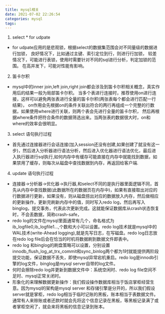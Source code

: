 ```yaml
---
title: mysql相关
date: 2021-07-02 22:26:54
categories: mysql
tags:
---
```

1. select * for udpate
* for udpate应用的是悲观锁，根据select的数据集范围会对不同量级的数据进行加锁，
良好情况下，比如通过主键、索引定位到行，则进行行加锁，
较差情况下，可能进行表锁，使用时需要针对不同的sql进行分析，判定加锁的范围。
在高并发下，可能对性能有影响。

2. 笛卡尔积
* mysql中的inner join,left join,right join都会涉及到笛卡尔积相关概念，真实作用后的结果一般为局部笛卡尔积。
当多个表进行连接时，推荐使用on进行连接，这样可以避免两张表进行全量的笛卡尔积(两张表每个都会进行匹配一行结果)，
on作用会先根据on的条件关联出符合的两行再组成一个完整的行数据，如果使用where进行关联，则两个表会先进行全量的笛卡尔积，
然后再根据where条件把符合条件的数据筛选出来。当两张表的数据很大时，on和where的效率会很明显。

3. select 语句执行过程
* 首先通过连接器进行会话连接(加入session还没有创建,如果创建了就没有这一步)，然后进入分析器进行语法分析，然后进入优化器进行语法优化，最后进入执行器进行sql执行,如何内存中有缓存可能直接在内存中就能找到数据，如果禁用了缓存，则每次从磁盘中查找数据到内存，再返回给客户端.

4. update 语句执行过程
* 连接器->分析器->优化器->执行器,和select不同的是执行器里面逻辑不同，首先从内存中查找数据(此数据所在的数据页在内存中)，如果有直接取出对应的行数据进行更新，如果没有，则从磁盘捞出对应的数据放入内存，然后做相应的更新操作，更新完刷新内存中的值，同时写入redo log，然后再写入binglog，提交事务，代表此次更新完成。这就能保证数据库从crash状态恢复时，不会丢数据，简称crash-safe，
* redo log的文件在mysql里面通常有几个，命名格式为ib_logfile0,ib_logfile1...,个数和大小可以设置。redo log技术就是mysql中的WAL技术(write-Ahead logging),就是先写日志，在写磁盘。redo log日志放在redo log file后会在恰当的时机将数据刷到数据文件即表中。
* redo log 和binglog的刷盘策略可以设置，分别设置innodb_flush_log_at_trx_commit和sync_binlog两个都为1时就能提供两阶段提交功能，保证数据不丢失，即使mysql异常宕机重启。redo log是innodb引擎的log文件，binglog是mysql server自带的log文件。
* 何时会擦除redo log并更新到数据文件中：系统空闲时、redo log file空间不足时、mysql正常关闭时。
* 形象化的来理解数据更新操作：我们假设操作数据库相当于饭店掌柜经营生意。因为mysql的架构是mysql server 和存储引擎是分开的，所以我们假设server就是掌柜，redo log相当于临时记账的黑板，账本相当于表数据文件。通常有人来赊账或者还款时就会先将这个信息记录在黑板，等黑板记录满了或者掌柜空闲了，就会来将黑板的信息记录到账本。

